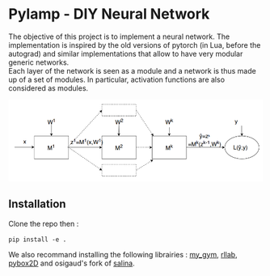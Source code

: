 # Pylamp - DIY Neural Network

The objective of this project is to implement a neural network. The implementation is
inspired by the old versions of pytorch (in Lua, before the autograd) and similar
implementations that allow to have very modular generic networks.  
Each layer of the network is seen as a module and a network is thus made up of a set of
modules. In particular, activation functions are also considered as modules.

![Modular architecture of a network](https://github.com/Anidwyd/pylamp/blob/main/docs/modular_net_arch.png?raw=true)

## Installation

Clone the repo then :

```
pip install -e .
```

We also recommand installing the following librairies :
[my_gym](https://github.com/osigaud/my_gym),
[rllab](https://github.com/rll/rllab),
[pybox2D](https://github.com/pybox2d/pybox2d)
and osigaud's fork of [salina](https://github.com/osigaud/salina).